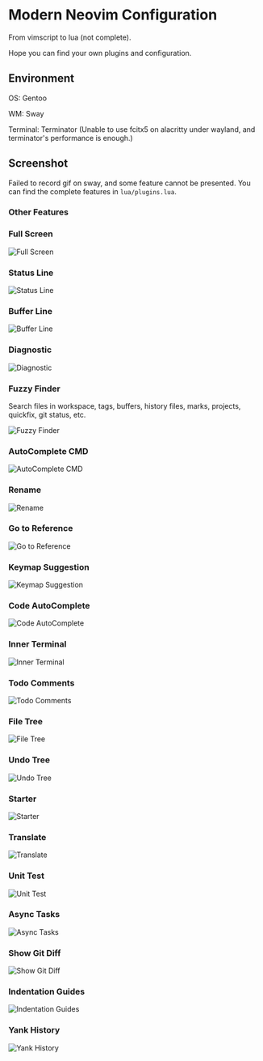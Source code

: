 # Modern Neovim Configuration

From vimscript to lua (not complete).

Hope you can find your own plugins and configuration.

## Environment

OS: Gentoo

WM: Sway

Terminal: Terminator (Unable to use fcitx5 on alacritty under wayland, and terminator's performance is enough.)

## Screenshot

Failed to record gif on sway, and some feature cannot be presented. You can find the complete features in `lua/plugins.lua`.

### Other Features

### Full Screen

![Full Screen](https://github.com/niuiic/modern-neovim-configuration/blob/main/img/full-screen.png)

### Status Line

![Status Line](https://github.com/niuiic/modern-neovim-configuration/blob/main/img/statusline.png)

### Buffer Line

![Buffer Line](https://github.com/niuiic/modern-neovim-configuration/blob/main/img/bufferline.png)

### Diagnostic

![Diagnostic](https://github.com/niuiic/modern-neovim-configuration/blob/main/img/diagnostic.png)

### Fuzzy Finder

Search files in workspace, tags, buffers, history files, marks, projects, quickfix, git status, etc.

![Fuzzy Finder](https://github.com/niuiic/modern-neovim-configuration/blob/main/img/fuzzy-finder.png)

### AutoComplete CMD

![AutoComplete CMD](https://github.com/niuiic/modern-neovim-configuration/blob/main/img/autocomplete-cmd.png)

### Rename

![Rename](https://github.com/niuiic/modern-neovim-configuration/blob/main/img/rename.png)

### Go to Reference

![Go to Reference](https://github.com/niuiic/modern-neovim-configuration/blob/main/img/goto-reference.png)

### Keymap Suggestion

![Keymap Suggestion](https://github.com/niuiic/modern-neovim-configuration/blob/main/img/keymap-suggestion.png)

### Code AutoComplete

![Code AutoComplete](https://github.com/niuiic/modern-neovim-configuration/blob/main/img/code-autocomplete.png)

### Inner Terminal

![Inner Terminal](https://github.com/niuiic/modern-neovim-configuration/blob/main/img/inner-terminal.png)

### Todo Comments

![Todo Comments](https://github.com/niuiic/modern-neovim-configuration/blob/main/img/todo-comments.png)

### File Tree

![File Tree](https://github.com/niuiic/modern-neovim-configuration/blob/main/img/file-tree.png)

### Undo Tree

![Undo Tree](https://github.com/niuiic/modern-neovim-configuration/blob/main/img/undo-tree.png)

### Starter

![Starter](https://github.com/niuiic/modern-neovim-configuration/blob/main/img/starter.png)

### Translate

![Translate](https://github.com/niuiic/modern-neovim-configuration/blob/main/img/translate.png)

### Unit Test

![Unit Test](https://github.com/niuiic/modern-neovim-configuration/blob/main/img/unit-test.png)

### Async Tasks

![Async Tasks](https://github.com/niuiic/modern-neovim-configuration/blob/main/img/async-tasks.png)

### Show Git Diff

![Show Git Diff](https://github.com/niuiic/modern-neovim-configuration/blob/main/img/show-git-diff.png)

### Indentation Guides

![Indentation Guides](https://github.com/niuiic/modern-neovim-configuration/blob/main/img/indentation-guides.png)

### Yank History

![Yank History](https://github.com/niuiic/modern-neovim-configuration/blob/main/img/yank-history.png)
